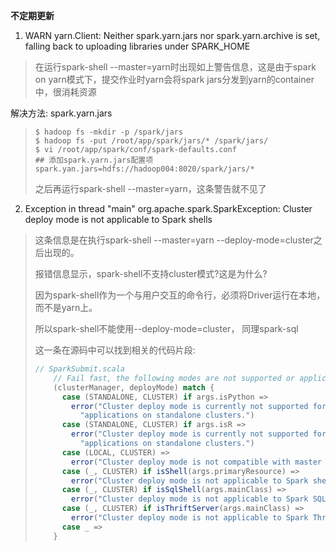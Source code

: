 **不定期更新**

1. WARN yarn.Client: Neither spark.yarn.jars nor spark.yarn.archive is set, falling back to uploading libraries under SPARK_HOME

> 在运行spark-shell --master=yarn时出现如上警告信息，这是由于spark on yarn模式下，提交作业时yarn会将spark jars分发到yarn的container中，很消耗资源

解决方法: spark.yarn.jars

> ```shell
> $ hadoop fs -mkdir -p /spark/jars
> $ hadoop fs -put /root/app/spark/jars/* /spark/jars/
> $ vi /root/app/spark/conf/spark-defaults.conf
> ## 添加spark.yarn.jars配置项
> spark.yan.jars=hdfs://hadoop004:8020/spark/jars/*
> ```
>
> 之后再运行spark-shell --master=yarn，这条警告就不见了

2. Exception in thread "main" org.apache.spark.SparkException: Cluster deploy mode is not applicable to Spark shells

> 这条信息是在执行spark-shell --master=yarn --deploy-mode=cluster之后出现的。
>
> 报错信息显示，spark-shell不支持cluster模式?这是为什么?
>
> 因为spark-shell作为一个与用户交互的命令行，必须将Driver运行在本地，而不是yarn上。
>
> 所以spark-shell不能使用--deploy-mode=cluster， 同理spark-sql
>
> 这一条在源码中可以找到相关的代码片段:
>
> ```scala
> // SparkSubmit.scala
>     // Fail fast, the following modes are not supported or applicable
>     (clusterManager, deployMode) match {
>       case (STANDALONE, CLUSTER) if args.isPython =>
>         error("Cluster deploy mode is currently not supported for python " +
>           "applications on standalone clusters.")
>       case (STANDALONE, CLUSTER) if args.isR =>
>         error("Cluster deploy mode is currently not supported for R " +
>           "applications on standalone clusters.")
>       case (LOCAL, CLUSTER) =>
>         error("Cluster deploy mode is not compatible with master \"local\"")
>       case (_, CLUSTER) if isShell(args.primaryResource) =>
>         error("Cluster deploy mode is not applicable to Spark shells.")
>       case (_, CLUSTER) if isSqlShell(args.mainClass) =>
>         error("Cluster deploy mode is not applicable to Spark SQL shell.")
>       case (_, CLUSTER) if isThriftServer(args.mainClass) =>
>         error("Cluster deploy mode is not applicable to Spark Thrift server.")
>       case _ =>
>     }
> ```
